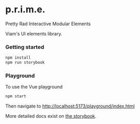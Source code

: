 # p.r.i.m.e.

Pretty
Rad
Interactive
Modular
Elements

Viam's UI elements library.

### Getting started

```bash
npm install
npm run storybook
```

### Playground

To use the Vue playground

```bash
npm start
```

Then navigate to [http://localhost:5173/playground/index.html](http://localhost:5173/playground/index.html)

More detailed docs exist on [the storybook](https://www.viam.com/prime).